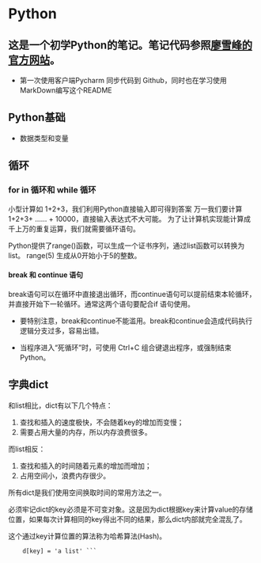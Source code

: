 # Python
## 这是一个初学Python的笔记。笔记代码参照[廖雪峰的官方网站](https://www.liaoxuefeng.com/wiki/1016959663602400)。
* 第一次使用客户端Pycharm 同步代码到 Github，同时也在学习使用MarkDown编写这个README
## Python基础
* 数据类型和变量   

## 循环
### for in 循环和 while 循环
小型计算如 1+2+3，我们利用Python直接输入即可得到答案
万一我们要计算1+2+3+ …… + 10000，直接输入表达式不大可能。
为了让计算机实现能计算成千上万的重复运算，我们就需要循环语句。
 
Python提供了range()函数，可以生成一个证书序列，通过list函数可以转换为list。
range(5) 生成从0开始小于5的整数。

#### break 和 continue 语句
break语句可以在循环中直接退出循环，而continue语句可以提前结束本轮循环，并直接开始下一轮循环。通常这两个语句要配合if 语句使用。
* 要特别注意，break和continue不能滥用。break和continue会造成代码执行逻辑分支过多，容易出错。

* 当程序进入“死循环”时，可使用 Ctrl+C 组合键退出程序，或强制结束Python。
## 字典dict
和list相比，dict有以下几个特点：
1. 查找和插入的速度极快，不会随着key的增加而变慢；
2. 需要占用大量的内存，所以内存浪费很多。  

而list相反：
1. 查找和插入的时间随着元素的增加而增加；
2. 占用空间小，浪费内存很少。  

所有dict是我们使用空间换取时间的常用方法之一。  

必须牢记dict的key必须是不可变对象。这是因为dict根据key来计算value的存储位置，如果每次计算相同的key得出不同的结果，那么dict内部就完全混乱了。  

这个通过key计算位置的算法称为哈希算法(Hash)。  

```key = [1,2,3]
    d[key] = 'a list' ```
